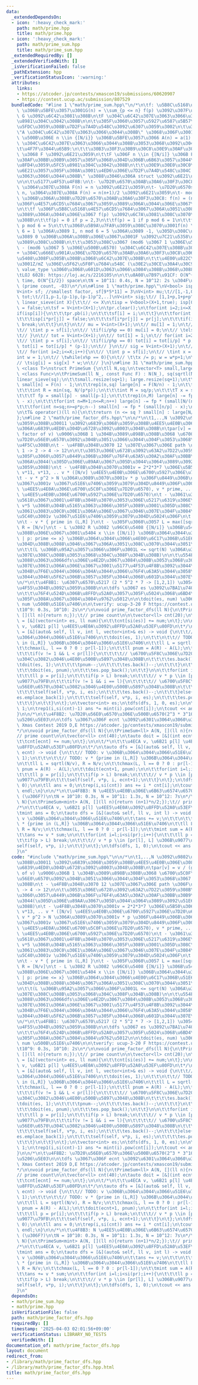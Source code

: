 ```yaml
---
data:
  _extendedDependsOn:
  - icon: ':heavy_check_mark:'
    path: math/prime.hpp
    title: math/prime.hpp
  - icon: ':heavy_check_mark:'
    path: math/prime_sum.hpp
    title: math/prime_sum.hpp
  _extendedRequiredBy: []
  _extendedVerifiedWith: []
  _isVerificationFailed: false
  _pathExtension: hpp
  _verificationStatusIcon: ':warning:'
  attributes:
    links:
    - https://atcoder.jp/contests/xmascon19/submissions/60620907
    - https://contest.ucup.ac/submission/807529
  bundledCode: "#line 1 \"math/prime_sum.hpp\"\n/*\n\tf: \u5B8C\u5168\u4E57\u6CD5\u7684\
    \ \u306B\u5BFE\u3057\u3001G(n) = \\sum_{p <= n} f(p) \u3092\u307F\u305F\u3059\
    \ G \u3092\u6C42\u3081\u308B\n\tF \u304C\u6C42\u307E\u3063\u3066\u3044\u308B\u5FC5\
    \u8981\u304C\u3042\u308B\n\n\t\u305F\u3060\u3057\u5927\u6587\u5B57\u306F\u5BFE\
    \u5FDC\u3059\u308B\u7D2F\u7A4D\u548C\u3092\u6307\u3059\u3002\n\t\u307E\u305F\u3001\
    \"A \u304C\u6C42\u307E\u3063\u3066\u3044\u308B\" \u3068\u306F\u3001O(sqrt(N))\
    \ \u500B\u306E n \\in {[N/i}} \u306B\u5BFE\u3057\u3066 A(n) = a(1) + .. + a(n)\
    \ \u304C\u6C42\u307E\u3063\u3066\u3044\u308B\u3053\u3068\u3092\u3044\u3046\n\n\
    \t\u4F7F\u3044\u65B9:\n\t\t\u30B3\u30F3\u30B9\u30C8\u30E9\u30AF\u30BF\u306B N\
    \ \u3068 F \u3092\u6E21\u3059\n\t\tF \u306F n \\in {[N/i]} \u306B F(n) \u3067\u30A2\
    \u30AF\u30BB\u30B9\u3057\u305F\u3068\u304D\u306B\u6B63\u3057\u3044\u5024\u3092\
    \u8FD4\u3059\u5FC5\u8981\u304C\u3042\u308B\n\t\t\u30E9\u30E0\u30C0\u5F0F\u3092\
    \u6E21\u3057\u305F\u308A\u3001\u4ED6\u306E\u7D2F\u7A4D\u548C\u304C \"\u6C42\u307E\
    \u3063\u3066\u3044\u308B\" \u3088\u3046\u306A struct \u3092\u6E21\u3057\u305F\u308A\
    \n\n\t\u5177\u4F53\u4F8B:\n\t- \u7D20\u6570\u30AB\u30A6\u30F3\u30C8: f(n) = 1,\
    \ \u3064\u307E\u308A F(n) = n \u3092\u6E21\u3059\n\t- \u7D20\u6570sum: f(n) =\
    \ n, \u3064\u307E\u308A F(n) = n(n+1)/2 \u3092\u6E21\u3059\n\t- mod 6 \u3067 5\
    \ \u306B\u306A\u308B\u7D20\u6570\u30AB\u30A6\u30F3\u30C8: f(n) = (n%6 == 5) \u3067\
    \u306F\u4E57\u6CD5\u7684\u3067\u3059\u3089\u306A\u3044\u306E\u3067\u30C0\u30E1\
    \n\t\tf \u306F\u5B8C\u5168\u4E57\u6CD5\u7684\u3067\u306A\u3051\u308C\u3070\u306A\
    \u3089\u306A\u3044\u306E\u3067 f(p) \u3092\u6C7A\u3081\u308C\u3070\u6C7A\u307E\
    \u308B\n\t\tf(p) = 0 if p = 2,3\n\t\tf(p) = 1 if p mod 6 = 1\n\t\tf(p) = -1 if\
    \ p mod 6 = 5\n\t\t\u3068\u5B9A\u7FA9\u3059\u308C\u3070\u3001f(n) \u304C n mod\
    \ 6 = 1 \u306A\u3089 1, n mod 6 = 5 \u306A\u3089 -1, \u305D\u308C\u4EE5\u5916\u306A\
    \u3089 0 \u306B\u306A\u308B\u306E\u3067\u3001F \u3092\u7C21\u5358\u306B\u6C42\u3081\
    \u3089\u308C\u308B\n\t\t\u3053\u308C\u3067 (mod6 \u3067 1 \u306E\u500B\u6570)\
    \ - (mod6 \u3067 5 \u306E\u500B\u6570) \u304C\u6C42\u307E\u308B\u306E\u3067\u3001\
    + \u304C\u666E\u901A\u306E\u7D20\u6570\u30AB\u30A6\u30F3\u30C8\u306A\u306E\u3068\
    \u5408\u308F\u305B\u308B\u3068\u6C42\u307E\u308B\n\t\t\u4E00\u822C\u306B\u306F\
    \u3001Z/mZ \u306E\u5F62\u5F0F\u7684\u548C (\u30E2\u30CE\u30A4\u30C9\u74B0) \u304C\
    \ value_type \u3060\u3068\u601D\u3063\u3066\u3084\u308B\u3068\u3088\u3044\n\t\t\
    \tLOJ 6028: https://loj.ac/s/2216105\n\n\t\u8A08\u7B97\u91CF: O(N^{3/4}/logN)\
    \ time, O(N^{1/2}) space\n\tN = 10^11: 0.4s, N = 10^12: 2s \u304F\u3089\u3044\
    \ (prime count, -O3)\n*/\n\n#line 1 \"math/prime.hpp\"\nV<bool> isp;\nV<int> pr;\n\
    V<int> sf; //smallest factor, sf[9*5*11] = 3\nV<int> mu;\t//[1,-1,0,0,...]\nV<int>\
    \ tot;\t//[1,p-1,(p-1)p,(p-1)p^2,..]\nV<int> sig;\t// [1,1+p,1+p+p^2,...]\nvoid\
    \ linear_sieve(int X){\t\t// <= X\n\tisp = V<bool>(X+1,true); isp[0] = isp[1]\
    \ = false;\n\tsf = V<int>(X+1);\n\tpr.clear();\n\tfor(int i=2;i<=X;i++){\n\t\t\
    if(isp[i]){\n\t\t\tpr.pb(i);\n\t\t\tsf[i] = i;\n\t\t}\n\t\tfor(int j=0;i*pr[j]<=X;j++){\n\
    \t\t\tisp[i*pr[j]] = false;\n\t\t\tsf[i*pr[j]] = pr[j];\n\t\t\tif(i%pr[j] == 0)\
    \ break;\n\t\t}\n\t}\n\t// mu = V<int>(X+1);\n\t// mu[1] = 1;\n\t// for(int i=2;i<=X;i++){\n\
    \t// \tint p = sf[i];\n\t// \tif(i/p%p == 0) mu[i] = 0;\n\t// \telse mu[i] = -mu[i/p];\n\
    \t// }\n\t// tot = V<int>(X+1);\n\t// tot[1] = 1;\n\t// for(int i=2;i<=X;i++){\n\
    \t// \tint p = sf[i];\n\t// \tif(i/p%p == 0) tot[i] = tot[i/p] * p;\n\t// \telse\
    \ tot[i] = tot[i/p] * (p-1);\n\t// }\n\t// sig = V<int>(X+1);\n\t// sig[1] = 1;\n\
    \t// for(int i=2;i<=X;i++){\n\t// \tint p = sf[i];\n\t// \tint x = i;\n\t// \t\
    int w = 1;\n\t// \twhile(x%p == 0){\n\t// \t\tx /= p; w = w*p+1;\n\t// \t}\n\t\
    // \tsig[i] = sig[x] * w;\n\t// }\n}\n#line 31 \"math/prime_sum.hpp\"\n\ntemplate\
    \ <class T>\nstruct PrimeSum {\n\tll N,sq;\n\tvector<T> small,large;\n\n\ttemplate\
    \ <class Func>\n\tPrimeSum(ll N_, const Func F) : N(N_), sq(sqrtl(N_)) {\n\t\t\
    linear_sieve(sq);\n\t\tsmall.resize(sq+1); large.resize(sq+1);\n\t\trep1(n,sq)\
    \ small[n] = F(n) - 1;\n\t\trep1(n,sq) large[n] = F(N/n) - 1;\n\t\tfor(ll p: pr){\n\
    \t\t\tint R = min(sq, N/(p*p));\n\t\t\tint M = sq/p;\n\t\t\tT x = small[p-1];\n\
    \t\t\tT fp = small[p] - small[p-1];\n\t\t\trep1(n,M) large[n] -= fp * (large[n*p]\
    \ - x);\n\t\t\tfor(int n=M+1;n<=R;n++) large[n] -= fp * (small[N/(n*p)] - x);\n\
    \t\t\tfor(int n=sq;n>=p*p;n--) small[n] -= fp * (small[n/p] - x);\n\t\t}\n\t}\n\
    \n\tT& operator()(ll n){\n\t\treturn (n <= sq ? small[n] : large[N/n]);\n\t}\n\
    };\n#line 2 \"math/prime_factor_dfs.hpp\"\n\n/*\n\t1,..,N \u3092\u9802\u70B9\u3068\
    \u3059\u308B\u30011 \u3092\u6839\u3068\u3059\u308B\u4EE5\u4E0B\u306E\u3088\u3046\
    \u306A\u6839\u4ED8\u304D\u6728\u3092\u8003\u3048\u308B\n\tpar[v] = v / (greatest\
    \ factor of v) \u9006\u306B 1 \u304B\u3089\u898B\u308B\u3068 \u6700\u5C0F\u306E\
    \u7D20\u56E0\u6570\u3092\u304B\u3051\u3066\u3044\u304F\u3053\u3068\u3067 v \u3092\
    \u4F5C\u308B\n\t - \u4F8B\u3048\u3070 12 \u307E\u3067\u306E path \u306F\u3001\
    \ 1 -> 2 -> 4 -> 12\n\n\t\u3053\u306E\u6728\u3092\u63A2\u7D22\u3059\u308B\u3002\
    \u305F\u3060\u3057\u8449\u306B\u306F\u76F4\u63A5\u30A2\u30AF\u30BB\u30B9\u3057\
    \u306A\u3044(\u305D\u306E\u89AA\u3067\u305D\u3044\u3064\u3089\u3092\u51E6\u7406\
    \u3059\u308B)\n\t - \u4F8B\u3048\u3070\u3001v = 2*2*3*7 \u306E\u5B50\u306F v*7,\
    \ v*11, v*13, .. v * ([N/v] \u4EE5\u4E0B\u306E\u6700\u5927\u306E\u7D20\u6570)\n\
    \t - v * p^2 > N \u306A\u3089\u3070\u3001v * p \u306F\u8449\u306B\u306A\u308B\u306E\
    \u3067\u3001v \u3067\u51E6\u7406\u3059\u3079\u304D\u8449\u306F\u3001v * ( [sqrt(N/v)]+1\
    \ \u4EE5\u4E0A\u306E\u6700\u5C0F\u306E\u7D20\u6570), v * prime, .. , v * ([N/v]\
    \ \u4EE5\u4E0B\u306E\u6700\u5927\u306E\u7D20\u6570)\n\t - \u3061\u3087\u3063\u3068\
    \u5618\u3067\u3001\u4F8B\u3048\u3070\u3053\u306E\u5217\u6319\u306E\u4E2D\u306B\
    \ v*5 \u3068\u304B\u5165\u3063\u3066\u305F\u3089\u3001\u305D\u308C\u306F\u898B\
    \u3061\u3083\u30C0\u30E1\u306A\u306E\u3067\u3046\u307E\u304F\u3084\u308B\n\t\u7D50\
    \u5C40\u3001v \u3067\u51E6\u7406\u3059\u3079\u304D\u5024\u306F\n\t - v \u81EA\u8EAB\
    \n\t - v * { prime in (L,R] }\n\t - \u305F\u3060\u3057 L = max([sqrt(N/v)], pr[l-1])\
    \ R = [N/v]\n\t - L \u3082 R \u3082 \u96C6\u5408 {[N/i]} \u306B\u542B\u307E\u308C\
    \u308B\u306E\u3067\u3001\u5404 x \\in {[N/i]} \u306B\u3064\u3044\u3066 { v * p\
    \ | p: prime <= x} \u306B\u3064\u3044\u3066\u4E00\u6C17\u306B\u51E6\u7406\u3067\
    \u304D\u308B\u3088\u3046\u3067\u306A\u3051\u308C\u3070\u3044\u3051\u306A\u3044\
    \n\t\t(L \u306B\u95A2\u3057\u3066\u306F\u3001L <= sqrt(N) \u306A\u306E\u3067\u542B\
    \u307E\u308C\u308B\u3053\u3068\u304C\u308F\u304B\u308B)\n\n\t\u554F\u984C\u306B\
    \u3088\u3063\u3066dfs\u306E\u4E2D\u3067\u3084\u308B\u3053\u3068\u304C\u307E\u3061\
    \u307E\u3061\u306A\u306E\u3067\u3001\u5177\u4F53\u4F8B\u3092\u3044\u304F\u3064\
    \u304B\u7F6E\u3044\u3066\u304A\u3044\u3066\u76F4\u63A5\u3044\u3058\u308B\u3068\
    \u3044\u3046\u5F62\u306B\u3057\u305F\u3044\u3068\u601D\u3044\u307E\u3059\n*/\n\
    \n/*\n\t\u4F8B1: \u6307\u6570\u5217 (2 * 5^2 * 7 -> [1,2,1]) \u3054\u3068\u306B\
    \u4F55\u304B\u3092\u3059\u308B\n\n\tdfs \u3067 es \u3092\u7BA1\u7406\u3059\u308B\
    \n\t\t\u76F4\u524D\u306B\u8FFD\u52A0\u3057\u305F\u5024\u3068\u6BD4\u8F03\u3057\
    \u305F\u308A\u3067\u3084\u3084\u9762\u5012\n\n\tdoit(es, num) \u3067 es \u3092\
    \ num \u500B\u51E6\u7406\n\n\tverify: ucup-3-20 F https://contest.ucup.ac/submission/807529\n\
    \t10^9: 0.3s, 10^10: 2s\n*/\n\nvoid prime_factor_dfs(ll N){\n\tPrimeSum<ll> A(N,\
    \ [](ll n){return n;});\t// prime count\n\n\tvector<ll> cnt(20);\n\tauto doit\
    \ = [&](vector<int> es, ll num){\n\t\tcnt[si(es)] += num;\n\t};\n\n\t/*\n\t\t\u4ECA\
    \ v, \u6B21 p[l] \u4EE5\u4E0A\u3092\u8FFD\u52A0\u53EF\u80FD\n\t*/\n\tauto dfs\
    \ = [&](auto& self, ll v, int l, vector<int>& es) -> void {\n\t\t// TODO: v \u306B\
    \u3064\u3044\u3066\u51E6\u7406\n\t\tdoit(es, 1);\n\t\t\n\t\t// TODO: v * {prime\
    \ in (L,R]} \u306B\u3064\u3044\u3066\u51E6\u7406\n\t\tll L = sqrtl(N/v), R = N/v;\n\
    \t\tchmax(L, l == 0 ? 0 : pr[l-1]);\n\t\tll pnum = A(R) - A(L);\n\t\tif(pnum){\n\
    \t\t\tif(v != 1 && L < pr[l]){\n\t\t\t\t// \u6700\u5F8C\u306E\u7D20\u56E0\u6570\
    \u304C\u3082\u3046\u4E00\u500B\u5897\u3048\u308B\n\t\t\t\tes.back()++;\n\t\t\t\
    \tdoit(es, 1);\n\t\t\t\tpnum--;\n\t\t\t\tes.back()--;\n\t\t\t}\n\t\t\tes.emplace_back(1);\n\
    \t\t\tdoit(es, pnum);\n\t\t\tes.pop_back();\n\t\t}\n\n\t\tfor(int i=l;i<si(pr);i++){\n\
    \t\t\tll p = pr[i];\n\t\t\tif(p > L) break;\n\t\t\t// v * p \\in [pr[l], L] \u306B\
    \u9077\u79FB\n\t\t\tif(v != 1 && i == l){\n\t\t\t\t// \u6700\u5F8C\u306E\u7D20\
    \u56E0\u6570\u304C\u3082\u3046\u4E00\u500B\u5897\u3048\u308B\n\t\t\t\tes.back()++;\n\
    \t\t\t\tself(self, v*p, i, es);\n\t\t\t\tes.back()--;\n\t\t\t}else{\n\t\t\t\t\
    es.emplace_back(1);\n\t\t\t\tself(self, v*p, i, es);\n\t\t\t\tes.pop_back();\n\
    \t\t\t}\n\t\t}\n\t};\n\tvector<int> es;\n\tdfs(dfs, 1, 0, es);\n\n\tmint ans =\
    \ 1;\n\trep1(i,si(cnt)-1) ans *= mint(i).pow(cnt[i]);\n\tcout << ans << endl;\n\
    }\n\n/*\n\t\u4F8B2: \u7D20\u56E0\u6570\u306E\u500B\u6570(2^3 * 3^10 -> 13) \u306E\
    \u5206\u5E03\n\n\tdfs \u3067\u306F ecnt \u3092\u6301\u3064\u3060\u3051\n\n\tverify:\
    \ Xmas Contest 2019 D,E https://atcoder.jp/contests/xmascon19/submissions/60620907\n\
    */\n\nvoid prime_factor_dfs(ll N){\n\tPrimeSum<ll> A(N, [](ll n){return n;});\t\
    // prime count\n\n\tvector<ll> cnt(40);\n\tauto doit = [&](int ecnt, ll num){\n\
    \t\tcnt[ecnt] += num;\n\t};\n\n\t/*\n\t\t\u4ECA v, \u6B21 p[l] \u4EE5\u4E0A\u3092\
    \u8FFD\u52A0\u53EF\u80FD\n\t*/\n\tauto dfs = [&](auto& self, ll v, int l, int\
    \ ecnt) -> void {\n\t\t// TODO: v \u306B\u3064\u3044\u3066\u51E6\u7406\n\t\tdoit(ecnt,\
    \ 1);\n\t\t\n\t\t// TODO: v * {prime in (L,R]} \u306B\u3064\u3044\u3066\u51E6\u7406\
    \n\t\tll L = sqrtl(N/v), R = N/v;\n\t\tchmax(L, l == 0 ? 0 : pr[l-1]);\n\t\tll\
    \ pnum = A(R) - A(L);\n\t\tdoit(ecnt+1, pnum);\n\n\t\tfor(int i=l;i<si(pr);i++){\n\
    \t\t\tll p = pr[i];\n\t\t\tif(p > L) break;\n\t\t\t// v * p \\in [pr[l], L] \u306B\
    \u9077\u79FB\n\t\t\tself(self, v*p, i, ecnt+1);\n\t\t}\n\t};\n\tdfs(dfs, 1, 0,\
    \ 0);\n\n\tll ans = 0;\n\trep(i,si(cnt)) ans += i * cnt[i];\n\tcout << ans <<\
    \ endl;\n}\n\n/*\n\t\u4F8B3: N \u4EE5\u4E0B\u306E\u6B63\u6574\u6570\u306E\u548C\
    \ (\u306F?)\n\tN = 10^10: 0.3s, N = 10^11: 1.3s, N = 10^12: 7s\n*/\n\nvoid prime_factor_dfs(ll\
    \ N){\n\tPrimeSum<mint> A(N, [](ll n){return (n+1)*n/2;});\t// prime sum\n\n\t\
    /*\n\t\t\u4ECA v, \u6B21 p[l] \u4EE5\u4E0A\u3092\u8FFD\u52A0\u53EF\u80FD\n\t*/\n\
    \tmint ans = 0;\n\tauto dfs = [&](auto& self, ll v, int l) -> void {\n\t\t// TODO:\
    \ v \u306B\u3064\u3044\u3066\u51E6\u7406\n\t\tans += v;\n\t\t\n\t\t// TODO: v\
    \ * {prime in (L,R]} \u306B\u3064\u3044\u3066\u51E6\u7406\n\t\tll L = sqrtl(N/v),\
    \ R = N/v;\n\t\tchmax(L, l == 0 ? 0 : pr[l-1]);\n\t\tmint sum = A(R) - A(L);\n\
    \t\tans += v * sum;\n\n\t\tfor(int i=l;i<si(pr);i++){\n\t\t\tll p = pr[i];\n\t\
    \t\tif(p > L) break;\n\t\t\t// v * p \\in [pr[l], L] \u306B\u9077\u79FB\n\t\t\t\
    self(self, v*p, i);\n\t\t}\n\t};\n\tdfs(dfs, 1, 0);\n\tcout << ans << endl;\n\
    }\n"
  code: "#include \"math/prime_sum.hpp\"\n\n/*\n\t1,..,N \u3092\u9802\u70B9\u3068\u3059\
    \u308B\u30011 \u3092\u6839\u3068\u3059\u308B\u4EE5\u4E0B\u306E\u3088\u3046\u306A\
    \u6839\u4ED8\u304D\u6728\u3092\u8003\u3048\u308B\n\tpar[v] = v / (greatest factor\
    \ of v) \u9006\u306B 1 \u304B\u3089\u898B\u308B\u3068 \u6700\u5C0F\u306E\u7D20\
    \u56E0\u6570\u3092\u304B\u3051\u3066\u3044\u304F\u3053\u3068\u3067 v \u3092\u4F5C\
    \u308B\n\t - \u4F8B\u3048\u3070 12 \u307E\u3067\u306E path \u306F\u3001 1 -> 2\
    \ -> 4 -> 12\n\n\t\u3053\u306E\u6728\u3092\u63A2\u7D22\u3059\u308B\u3002\u305F\
    \u3060\u3057\u8449\u306B\u306F\u76F4\u63A5\u30A2\u30AF\u30BB\u30B9\u3057\u306A\
    \u3044(\u305D\u306E\u89AA\u3067\u305D\u3044\u3064\u3089\u3092\u51E6\u7406\u3059\
    \u308B)\n\t - \u4F8B\u3048\u3070\u3001v = 2*2*3*7 \u306E\u5B50\u306F v*7, v*11,\
    \ v*13, .. v * ([N/v] \u4EE5\u4E0B\u306E\u6700\u5927\u306E\u7D20\u6570)\n\t -\
    \ v * p^2 > N \u306A\u3089\u3070\u3001v * p \u306F\u8449\u306B\u306A\u308B\u306E\
    \u3067\u3001v \u3067\u51E6\u7406\u3059\u3079\u304D\u8449\u306F\u3001v * ( [sqrt(N/v)]+1\
    \ \u4EE5\u4E0A\u306E\u6700\u5C0F\u306E\u7D20\u6570), v * prime, .. , v * ([N/v]\
    \ \u4EE5\u4E0B\u306E\u6700\u5927\u306E\u7D20\u6570)\n\t - \u3061\u3087\u3063\u3068\
    \u5618\u3067\u3001\u4F8B\u3048\u3070\u3053\u306E\u5217\u6319\u306E\u4E2D\u306B\
    \ v*5 \u3068\u304B\u5165\u3063\u3066\u305F\u3089\u3001\u305D\u308C\u306F\u898B\
    \u3061\u3083\u30C0\u30E1\u306A\u306E\u3067\u3046\u307E\u304F\u3084\u308B\n\t\u7D50\
    \u5C40\u3001v \u3067\u51E6\u7406\u3059\u3079\u304D\u5024\u306F\n\t - v \u81EA\u8EAB\
    \n\t - v * { prime in (L,R] }\n\t - \u305F\u3060\u3057 L = max([sqrt(N/v)], pr[l-1])\
    \ R = [N/v]\n\t - L \u3082 R \u3082 \u96C6\u5408 {[N/i]} \u306B\u542B\u307E\u308C\
    \u308B\u306E\u3067\u3001\u5404 x \\in {[N/i]} \u306B\u3064\u3044\u3066 { v * p\
    \ | p: prime <= x} \u306B\u3064\u3044\u3066\u4E00\u6C17\u306B\u51E6\u7406\u3067\
    \u304D\u308B\u3088\u3046\u3067\u306A\u3051\u308C\u3070\u3044\u3051\u306A\u3044\
    \n\t\t(L \u306B\u95A2\u3057\u3066\u306F\u3001L <= sqrt(N) \u306A\u306E\u3067\u542B\
    \u307E\u308C\u308B\u3053\u3068\u304C\u308F\u304B\u308B)\n\n\t\u554F\u984C\u306B\
    \u3088\u3063\u3066dfs\u306E\u4E2D\u3067\u3084\u308B\u3053\u3068\u304C\u307E\u3061\
    \u307E\u3061\u306A\u306E\u3067\u3001\u5177\u4F53\u4F8B\u3092\u3044\u304F\u3064\
    \u304B\u7F6E\u3044\u3066\u304A\u3044\u3066\u76F4\u63A5\u3044\u3058\u308B\u3068\
    \u3044\u3046\u5F62\u306B\u3057\u305F\u3044\u3068\u601D\u3044\u307E\u3059\n*/\n\
    \n/*\n\t\u4F8B1: \u6307\u6570\u5217 (2 * 5^2 * 7 -> [1,2,1]) \u3054\u3068\u306B\
    \u4F55\u304B\u3092\u3059\u308B\n\n\tdfs \u3067 es \u3092\u7BA1\u7406\u3059\u308B\
    \n\t\t\u76F4\u524D\u306B\u8FFD\u52A0\u3057\u305F\u5024\u3068\u6BD4\u8F03\u3057\
    \u305F\u308A\u3067\u3084\u3084\u9762\u5012\n\n\tdoit(es, num) \u3067 es \u3092\
    \ num \u500B\u51E6\u7406\n\n\tverify: ucup-3-20 F https://contest.ucup.ac/submission/807529\n\
    \t10^9: 0.3s, 10^10: 2s\n*/\n\nvoid prime_factor_dfs(ll N){\n\tPrimeSum<ll> A(N,\
    \ [](ll n){return n;});\t// prime count\n\n\tvector<ll> cnt(20);\n\tauto doit\
    \ = [&](vector<int> es, ll num){\n\t\tcnt[si(es)] += num;\n\t};\n\n\t/*\n\t\t\u4ECA\
    \ v, \u6B21 p[l] \u4EE5\u4E0A\u3092\u8FFD\u52A0\u53EF\u80FD\n\t*/\n\tauto dfs\
    \ = [&](auto& self, ll v, int l, vector<int>& es) -> void {\n\t\t// TODO: v \u306B\
    \u3064\u3044\u3066\u51E6\u7406\n\t\tdoit(es, 1);\n\t\t\n\t\t// TODO: v * {prime\
    \ in (L,R]} \u306B\u3064\u3044\u3066\u51E6\u7406\n\t\tll L = sqrtl(N/v), R = N/v;\n\
    \t\tchmax(L, l == 0 ? 0 : pr[l-1]);\n\t\tll pnum = A(R) - A(L);\n\t\tif(pnum){\n\
    \t\t\tif(v != 1 && L < pr[l]){\n\t\t\t\t// \u6700\u5F8C\u306E\u7D20\u56E0\u6570\
    \u304C\u3082\u3046\u4E00\u500B\u5897\u3048\u308B\n\t\t\t\tes.back()++;\n\t\t\t\
    \tdoit(es, 1);\n\t\t\t\tpnum--;\n\t\t\t\tes.back()--;\n\t\t\t}\n\t\t\tes.emplace_back(1);\n\
    \t\t\tdoit(es, pnum);\n\t\t\tes.pop_back();\n\t\t}\n\n\t\tfor(int i=l;i<si(pr);i++){\n\
    \t\t\tll p = pr[i];\n\t\t\tif(p > L) break;\n\t\t\t// v * p \\in [pr[l], L] \u306B\
    \u9077\u79FB\n\t\t\tif(v != 1 && i == l){\n\t\t\t\t// \u6700\u5F8C\u306E\u7D20\
    \u56E0\u6570\u304C\u3082\u3046\u4E00\u500B\u5897\u3048\u308B\n\t\t\t\tes.back()++;\n\
    \t\t\t\tself(self, v*p, i, es);\n\t\t\t\tes.back()--;\n\t\t\t}else{\n\t\t\t\t\
    es.emplace_back(1);\n\t\t\t\tself(self, v*p, i, es);\n\t\t\t\tes.pop_back();\n\
    \t\t\t}\n\t\t}\n\t};\n\tvector<int> es;\n\tdfs(dfs, 1, 0, es);\n\n\tmint ans =\
    \ 1;\n\trep1(i,si(cnt)-1) ans *= mint(i).pow(cnt[i]);\n\tcout << ans << endl;\n\
    }\n\n/*\n\t\u4F8B2: \u7D20\u56E0\u6570\u306E\u500B\u6570(2^3 * 3^10 -> 13) \u306E\
    \u5206\u5E03\n\n\tdfs \u3067\u306F ecnt \u3092\u6301\u3064\u3060\u3051\n\n\tverify:\
    \ Xmas Contest 2019 D,E https://atcoder.jp/contests/xmascon19/submissions/60620907\n\
    */\n\nvoid prime_factor_dfs(ll N){\n\tPrimeSum<ll> A(N, [](ll n){return n;});\t\
    // prime count\n\n\tvector<ll> cnt(40);\n\tauto doit = [&](int ecnt, ll num){\n\
    \t\tcnt[ecnt] += num;\n\t};\n\n\t/*\n\t\t\u4ECA v, \u6B21 p[l] \u4EE5\u4E0A\u3092\
    \u8FFD\u52A0\u53EF\u80FD\n\t*/\n\tauto dfs = [&](auto& self, ll v, int l, int\
    \ ecnt) -> void {\n\t\t// TODO: v \u306B\u3064\u3044\u3066\u51E6\u7406\n\t\tdoit(ecnt,\
    \ 1);\n\t\t\n\t\t// TODO: v * {prime in (L,R]} \u306B\u3064\u3044\u3066\u51E6\u7406\
    \n\t\tll L = sqrtl(N/v), R = N/v;\n\t\tchmax(L, l == 0 ? 0 : pr[l-1]);\n\t\tll\
    \ pnum = A(R) - A(L);\n\t\tdoit(ecnt+1, pnum);\n\n\t\tfor(int i=l;i<si(pr);i++){\n\
    \t\t\tll p = pr[i];\n\t\t\tif(p > L) break;\n\t\t\t// v * p \\in [pr[l], L] \u306B\
    \u9077\u79FB\n\t\t\tself(self, v*p, i, ecnt+1);\n\t\t}\n\t};\n\tdfs(dfs, 1, 0,\
    \ 0);\n\n\tll ans = 0;\n\trep(i,si(cnt)) ans += i * cnt[i];\n\tcout << ans <<\
    \ endl;\n}\n\n/*\n\t\u4F8B3: N \u4EE5\u4E0B\u306E\u6B63\u6574\u6570\u306E\u548C\
    \ (\u306F?)\n\tN = 10^10: 0.3s, N = 10^11: 1.3s, N = 10^12: 7s\n*/\n\nvoid prime_factor_dfs(ll\
    \ N){\n\tPrimeSum<mint> A(N, [](ll n){return (n+1)*n/2;});\t// prime sum\n\n\t\
    /*\n\t\t\u4ECA v, \u6B21 p[l] \u4EE5\u4E0A\u3092\u8FFD\u52A0\u53EF\u80FD\n\t*/\n\
    \tmint ans = 0;\n\tauto dfs = [&](auto& self, ll v, int l) -> void {\n\t\t// TODO:\
    \ v \u306B\u3064\u3044\u3066\u51E6\u7406\n\t\tans += v;\n\t\t\n\t\t// TODO: v\
    \ * {prime in (L,R]} \u306B\u3064\u3044\u3066\u51E6\u7406\n\t\tll L = sqrtl(N/v),\
    \ R = N/v;\n\t\tchmax(L, l == 0 ? 0 : pr[l-1]);\n\t\tmint sum = A(R) - A(L);\n\
    \t\tans += v * sum;\n\n\t\tfor(int i=l;i<si(pr);i++){\n\t\t\tll p = pr[i];\n\t\
    \t\tif(p > L) break;\n\t\t\t// v * p \\in [pr[l], L] \u306B\u9077\u79FB\n\t\t\t\
    self(self, v*p, i);\n\t\t}\n\t};\n\tdfs(dfs, 1, 0);\n\tcout << ans << endl;\n\
    }\n"
  dependsOn:
  - math/prime_sum.hpp
  - math/prime.hpp
  isVerificationFile: false
  path: math/prime_factor_dfs.hpp
  requiredBy: []
  timestamp: '2025-04-03 02:01:56+09:00'
  verificationStatus: LIBRARY_NO_TESTS
  verifiedWith: []
documentation_of: math/prime_factor_dfs.hpp
layout: document
redirect_from:
- /library/math/prime_factor_dfs.hpp
- /library/math/prime_factor_dfs.hpp.html
title: math/prime_factor_dfs.hpp
---
```

